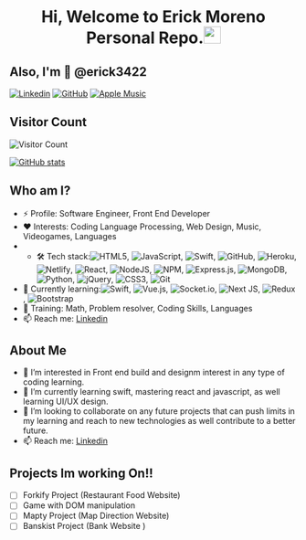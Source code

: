 
<h1 align="center"> Hi, Welcome to Erick Moreno Personal Repo.<img src='https://user-images.githubusercontent.com/5713670/87202985-820dcb80-c2b6-11ea-9f56-7ec461c497c3.gif' width='30px'></h1>

<h2>Also, I'm 👋 @erick3422</h2>


[![Linkedin](https://img.shields.io/badge/-Erick-blue?style=flat-square&logo=Linkedin&logoColor=white&link=https://www.linkedin.com/in/erick-alonso-moreno-13a131214/)](https://www.linkedin.com/in/erick-alonso-moreno-13a131214/)
[![GitHub](https://img.shields.io/github/followers/erick3422?label=follow&style=social)](https://github.com/erick3422)
[![Apple Music](https://img.shields.io/badge/Apple_Music-9933CC?style=for-the-badge&logo=apple-music&logoColor=white)](https://music.apple.com/profile/erick3422)

## Visitor Count 

![Visitor Count](https://profile-counter.glitch.me/erick3422/count.svg)

[![GitHub stats](https://github-readme-stats.vercel.app/api?username=erick3422&theme=cobalt)](https://github.com/erick3422/github-readme-stats)


## Who am I?

- ⚡ Profile: Software Engineer, Front End Developer
- ❤️ Interests: Coding Language Processing, Web Design, Music, Videogames, Languages 
- - 🛠  Tech stack:![HTML5](https://img.shields.io/badge/html5-%23E34F26.svg?style=for-the-badge&logo=html5&logoColor=white), ![JavaScript](https://img.shields.io/badge/javascript-%23323330.svg?style=for-the-badge&logo=javascript&logoColor=%23F7DF1E), ![Swift](https://img.shields.io/badge/swift-F54A2A?style=for-the-badge&logo=swift&logoColor=white), ![GitHub](https://img.shields.io/badge/github-%23121011.svg?style=for-the-badge&logo=github&logoColor=white), ![Heroku](https://img.shields.io/badge/heroku-%23430098.svg?style=for-the-badge&logo=heroku&logoColor=white), ![Netlify](https://img.shields.io/badge/netlify-%23000000.svg?style=for-the-badge&logo=netlify&logoColor=#00C7B7), ![React](https://img.shields.io/badge/react-%2320232a.svg?style=for-the-badge&logo=react&logoColor=%2361DAFB), ![NodeJS](https://img.shields.io/badge/node.js-6DA55F?style=for-the-badge&logo=node.js&logoColor=white), ![NPM](https://img.shields.io/badge/NPM-%23000000.svg?style=for-the-badge&logo=npm&logoColor=white), ![Express.js](https://img.shields.io/badge/express.js-%23404d59.svg?style=for-the-badge&logo=express&logoColor=%2361DAFB), ![MongoDB](https://img.shields.io/badge/MongoDB-%234ea94b.svg?style=for-the-badge&logo=mongodb&logoColor=white), ![Python](https://img.shields.io/badge/python-3670A0?style=for-the-badge&logo=python&logoColor=ffdd54), ![jQuery](https://img.shields.io/badge/jquery-%230769AD.svg?style=for-the-badge&logo=jquery&logoColor=white), ![CSS3](https://img.shields.io/badge/css3-%231572B6.svg?style=for-the-badge&logo=css3&logoColor=white), ![Git](https://img.shields.io/badge/git-%23F05033.svg?style=for-the-badge&logo=git&logoColor=white)
- 🌱 Currently learning:![Swift](https://img.shields.io/badge/swift-F54A2A?style=for-the-badge&logo=swift&logoColor=white), ![Vue.js](https://img.shields.io/badge/vuejs-%2335495e.svg?style=for-the-badge&logo=vuedotjs&logoColor=%234FC08D), ![Socket.io](https://img.shields.io/badge/Socket.io-black?style=for-the-badge&logo=socket.io&badgeColor=010101), ![Next JS](https://img.shields.io/badge/Next-black?style=for-the-badge&logo=next.js&logoColor=white), ![Redux](https://img.shields.io/badge/redux-%23593d88.svg?style=for-the-badge&logo=redux&logoColor=white), ![Bootstrap](https://img.shields.io/badge/bootstrap-%23563D7C.svg?style=for-the-badge&logo=bootstrap&logoColor=white)
- 📖 Training: Math, Problem resolver, Coding Skills, Languages 
- 📫 Reach me: [Linkedin](https://www.linkedin.com/in/erick-alonso-moreno-13a131214/)

## About Me 


- 👀 I’m interested in Front end build and designm interest in any type of coding learning.
- 🌱 I’m currently learning swift, mastering react and javascript, as well learning UI/UX design.
- 💞️ I’m looking to collaborate on any future projects that can push limits in my learning and reach to new technologies as well contribute to a better future.
- 📫 Reach me: [Linkedin](https://www.linkedin.com/in/erick-alonso-moreno-13a131214/)



## Projects Im working On!!

- [ ] Forkify Project (Restaurant Food Website)
- [ ] Game with DOM manipulation 
- [ ] Mapty Project (Map Direction Website)
- [ ] Banskist Project (Bank Website )

<!---
erick3422/erick3422 is a ✨ special ✨ repository because its `README.md` (this file) appears on your GitHub profile.
You can click the Preview link to take a look at your changes.
--->
